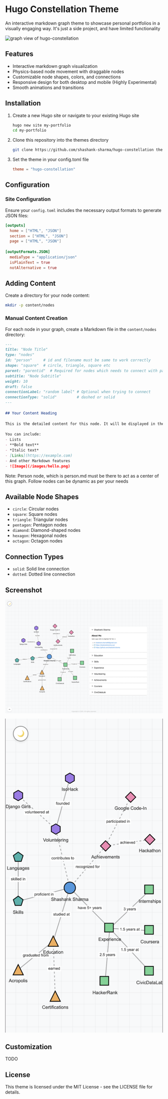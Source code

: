 # Hugo Constellation Theme

An interactive markdown graph theme to showcase personal portfolios in a visually engaging way. It's just a side project, and have limited functionality

![graph view of hugo-constellation](https://github.com/shashank-sharma/hugo-constellation/blob/master/images/graph-view.png?raw=true)

## Features

- Interactive markdown graph visualization
- Physics-based node movement with draggable nodes
- Customizable node shapes, colors, and connections
- Responsive design for both desktop and mobile (Highly Experimental)
- Smooth animations and transitions

## Installation

1. Create a new Hugo site or navigate to your existing Hugo site
   ```bash
   hugo new site my-portfolio
   cd my-portfolio
   ```

2. Clone this repository into the themes directory
   ```bash
   git clone https://github.com/shashank-sharma/hugo-constellation themes/hugo-constellation
   ```

3. Set the theme in your config.toml file
   ```toml
   theme = "hugo-constellation"
   ```

## Configuration

### Site Configuration

Ensure your `config.toml` includes the necessary output formats to generate JSON files:

```toml
[outputs]
  home = ["HTML", "JSON"]
  section = ["HTML", "JSON"]
  page = ["HTML", "JSON"]
  
[outputFormats.JSON]
  mediaType = "application/json"
  isPlainText = true
  notAlternative = true
```

## Adding Content

Create a directory for your node content:

```bash
mkdir -p content/nodes
```

### Manual Content Creation

For each node in your graph, create a Markdown file in the `content/nodes` directory:

```markdown
---
title: "Node Title"
type: "nodes"
id: "person"     # id and filename must be same to work correctly
shape: "square"  # circle, triangle, square etc
parent: "parentid"  # Required for nodes which needs to connect with parent
subtitle: "Node Subtitle"
weight: 10
draft: false
connectionLabel: "random label" # Optional when trying to connect
connectionType: "solid"         # dashed or solid
---

## Your Content Heading

This is the detailed content for this node. It will be displayed in the sidebar when the node is selected.

You can include:
- Lists
- **Bold text**
- *Italic text*
- [Links](https://example.com)
- And other Markdown features
- ![Image](/images/hello.png)
```

Note: Person node, which is person.md must be there to act as a center of this graph. Follow nodes can be dynamic as per your needs



## Available Node Shapes

- `circle`: Circular nodes
- `square`: Square nodes
- `triangle`: Triangular nodes
- `pentagon`: Pentagon nodes
- `diamond`: Diamond-shaped nodes
- `hexagon`: Hexagonal nodes
- `octagon`: Octagon nodes

## Connection Types

- `solid`: Solid line connection
- `dotted`: Dotted line connection

## Screenshot

![screenshot of hugo-constellation](https://github.com/shashank-sharma/hugo-constellation/blob/master/images/screenshot.png?raw=true)

![mobile screenshot of hugo-constellation](https://github.com/shashank-sharma/hugo-constellation/blob/master/images/mobile.png?raw=true)

## Customization

TODO

## License

This theme is licensed under the MIT License - see the LICENSE file for details.
